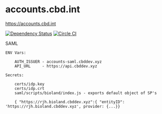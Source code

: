 accounts.cbd.int
================

https://accounts.cbd.int

[![Dependency Status](https://david-dm.org/scbd/accounts.cbd.int.svg)](https://david-dm.org/scbd/accounts.cbd.int)
[![Circle CI](https://circleci.com/gh/scbd/accounts.cbd.int/tree/master.svg?style=shield)](https://circleci.com/gh/scbd/accounts.cbd.int/tree/master)



SAML

    ENV Vars:

        AUTH_ISSUER - accounts-saml.cbddev.xyz
        API_URL     - https://api.cbddev.xyz

    Secrets:

        certs/idp.key
        certs/idp.crt
        saml/scripts/bioland/index.js - exports default object of SP's 

        { "https://rjh.bioland.cbddev.xyz":{ "entityID": 'https://rjh.bioland.cbddev.xyz', provider: {...}}